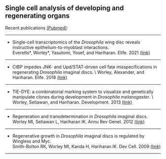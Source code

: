 ## Single cell analysis of developing and regenerating organs


Recent publications [(Pubmed)](https://pubmed.ncbi.nlm.nih.gov/?term=Worley+MI&show_snippets=off&sort=pubdate): 

---

* Single-cell transcriptomics of the *Drosophila* wing disc reveals instructive epithelium-to-myoblast interactions. \
Everetts*, Worley*, Yasutomi, Yosef, and Hariharan. Elife. 2021 [(link)](https://elifesciences.org/articles/61276)

---

* CtBP impedes JNK- and Upd/STAT-driven cell fate misspecifications in regenerating *Drosophila* imaginal discs. \ 
Worley, Alexander, and Hariharan. Elife. 2018 [(link)](https://elifesciences.org/articles/30391)

---

* TIE-DYE: a combinatorial marking system to visualize and genetically manipulate clones during development in *Drosophila melanogaster*. \ 
Worley, Setiawan, and Hariharan. Development. 2013 [(link)](https://journals.biologists.com/dev/article/140/15/3275/45847/TIE-DYE-a-combinatorial-marking-system-to)

---

* Regeneration and transdetermination in *Drosophila* imaginal discs. \
Worley MI, Setiawan L, Hariharan IK. Annu Rev Genet. 2012 [(link)](https://pubmed.ncbi.nlm.nih.gov/22934642/)

---

* Regenerative growth in *Drosophila* imaginal discs is regulated by Wingless and Myc.\
Smith-Bolton RK, Worley MI, Kanda H, Hariharan IK. Dev Cell. 2009 [(link)](https://www.cell.com/developmental-cell/fulltext/S1534-5807(09)00177-4?_returnURL=https%3A%2F%2Flinkinghub.elsevier.com%2Fretrieve%2Fpii%2FS1534580709001774%3Fshowall%3Dtrue)

---



<!--
**MelWorley/MelWorley** is a ✨ _special_ ✨ repository because its `README.md` (this file) appears on your GitHub profile.

Here are some ideas to get you started:

- 🔭 I’m currently working on ...
- 🌱 I’m currently learning ...
- 👯 I’m looking to collaborate on ...
- 🤔 I’m looking for help with ...
- 💬 Ask me about ...
- 📫 How to reach me: ...
- 😄 Pronouns: ...
- ⚡ Fun fact: ...
-->
